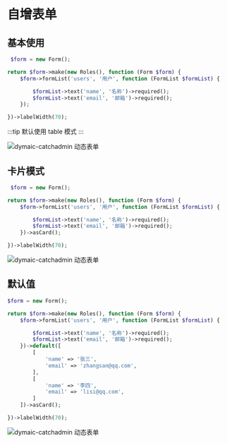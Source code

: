 # 自增表单

## 基本使用

```php
 $form = new Form();

return $form->make(new Roles(), function (Form $form) {
    $form->formList('users', '用户', function (FormList $formList) {

        $formList->text('name', '名称')->required();
        $formList->text('email', '邮箱')->required();
    });

})->labelWidth(70);
```

:::tip
默认使用 table 模式
:::

![dymaic-catchadmin 动态表单](/docs/assets/images/dymaic.jpg)

## 卡片模式

```php
 $form = new Form();

return $form->make(new Roles(), function (Form $form) {
    $form->formList('users', '用户', function (FormList $formList) {

        $formList->text('name', '名称')->required();
        $formList->text('email', '邮箱')->required();
    })->asCard();

})->labelWidth(70);
```

![dymaic-catchadmin 动态表单](/docs/assets/images/dymaic1.jpg)

## 默认值

```php
$form = new Form();

return $form->make(new Roles(), function (Form $form) {
    $form->formList('users', '用户', function (FormList $formList) {

        $formList->text('name', '名称')->required();
        $formList->text('email', '邮箱')->required();
    })->default([
        [
            'name' => '张三',
            'email' => 'zhangsan@qq.com',
        ],
        [
            'name' => '李四',
            'email' => 'lisi@qq.com',
        ]
    ])->asCard();

})->labelWidth(70);
```

![dymaic-catchadmin 动态表单](/docs/assets/images/dymaic2.jpg)
